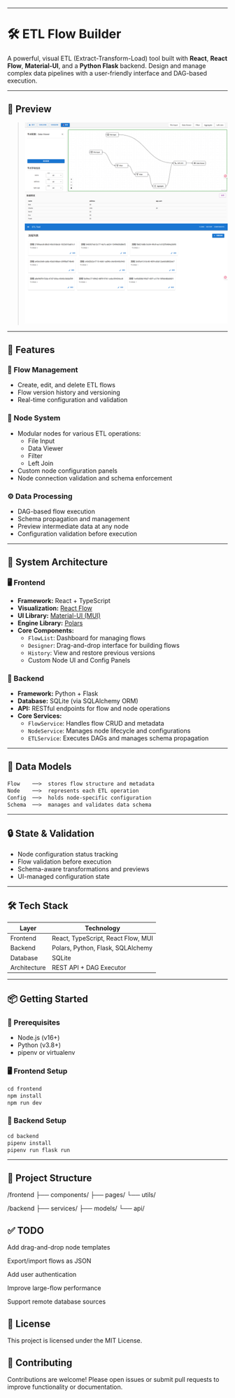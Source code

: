 ------

# 🛠️ ETL Flow Builder

A powerful, visual ETL (Extract-Transform-Load) tool built with **React**, **React Flow**, **Material-UI**, and a **Python Flask** backend. Design and manage complex data pipelines with a user-friendly interface and DAG-based execution.

------

## 📸 Preview

> ![Designer页面](doc/pic/Designer0522.png)
> ![Dashboard页面](doc/pic/Dashboard0522.png)


------

## 🚀 Features

### 🔄 Flow Management

- Create, edit, and delete ETL flows
- Flow version history and versioning
- Real-time configuration and validation

### 🧩 Node System

- Modular nodes for various ETL operations:
  - File Input
  - Data Viewer
  - Filter
  - Left Join
- Custom node configuration panels
- Node connection validation and schema enforcement

### ⚙️ Data Processing

- DAG-based flow execution
- Schema propagation and management
- Preview intermediate data at any node
- Configuration validation before execution

------

## 🧱 System Architecture

### 🖥️ Frontend

- **Framework:** React + TypeScript
- **Visualization:** [React Flow](https://reactflow.dev/)
- **UI Library:** [Material-UI (MUI)](https://mui.com/)
- **Engine Library:** [Polars](https://github.com/pola-rs/polars)
- **Core Components:**
  - `FlowList`: Dashboard for managing flows
  - `Designer`: Drag-and-drop interface for building flows
  - `History`: View and restore previous versions
  - Custom Node UI and Config Panels

### 🔧 Backend

- **Framework:** Python + Flask
- **Database:** SQLite (via SQLAlchemy ORM)
- **API:** RESTful endpoints for flow and node operations
- **Core Services:**
  - `FlowService`: Handles flow CRUD and metadata
  - `NodeService`: Manages node lifecycle and configurations
  - `ETLService`: Executes DAGs and manages schema propagation

------

## 🧬 Data Models

```
Flow    ──>  stores flow structure and metadata
Node    ──>  represents each ETL operation
Config  ──>  holds node-specific configuration
Schema  ──>  manages and validates data schema
```

------

## 🔒 State & Validation

- Node configuration status tracking
- Flow validation before execution
- Schema-aware transformations and previews
- UI-managed configuration state

------

## 🛠️ Tech Stack

| Layer        | Technology                         |
| ------------ | ---------------------------------- |
| Frontend     | React, TypeScript, React Flow, MUI |
| Backend      | Polars, Python, Flask, SQLAlchemy          |
| Database     | SQLite                             |
| Architecture | REST API + DAG Executor            |



------

## 📦 Getting Started

### 🔧 Prerequisites

- Node.js (v16+)
- Python (v3.8+)
- pipenv or virtualenv

### 🖥️ Frontend Setup

```
cd frontend
npm install
npm run dev
```

### 🐍 Backend Setup

```
cd backend
pipenv install
pipenv run flask run
```

------

## 📁 Project Structure

/frontend
  ├── components/
  ├── pages/
  └── utils/

/backend
  ├── services/
  ├── models/
  └── api/



## ✅ TODO
 Add drag-and-drop node templates

 Export/import flows as JSON

 Add user authentication

 Improve large-flow performance

 Support remote database sources



## 📄 License
This project is licensed under the MIT License.



## 🤝 Contributing
Contributions are welcome! Please open issues or submit pull requests to improve functionality or documentation.
